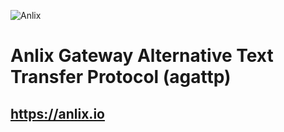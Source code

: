 ![Anlix](https://anlix.io/wp-content/uploads/2020/05/logo-anlix-horizontal-200x48-1.png "Anlix")

# Anlix Gateway Alternative Text Transfer Protocol (agattp)

## https://anlix.io
